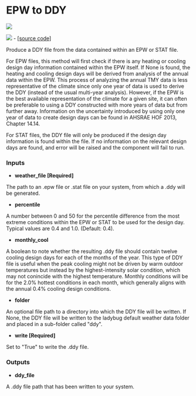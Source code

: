 # EPW to DDY

![](../../images/components/EPW\_to\_DDY.png)

![](<../../images/icons/EPW\_to\_DDY (1).png>) - [\[source code\]](https://github.com/ladybug-tools/ladybug-grasshopper/blob/master/ladybug\_grasshopper/src/LB%20EPW%20to%20DDY.py)

Produce a DDY file from the data contained within an EPW or STAT file.

For EPW files, this method will first check if there is any heating or cooling design day information contained within the EPW itself. If None is found, the heating and cooling design days will be derived from analysis of the annual data within the EPW. This process of analyzing the annual TMY data is less representative of the climate since only one year of data is used to derive the DDY (instead of the usual multi-year analysis). However, if the EPW is the best available representation of the climate for a given site, it can often be preferable to using a DDY constructed with more years of data but from further away. Information on the uncertainty introduced by using only one year of data to create design days can be found in AHSRAE HOF 2013, Chapter 14.14.

For STAT files, the DDY file will only be produced if the design day information is found within the file. If no information on the relevant design days are found, and error will be raised and the component will fail to run.

### Inputs

* **weather\_file \[Required]**

The path to an .epw file or .stat file on your system, from which a .ddy will be generated.

* **percentile**

A number between 0 and 50 for the percentile difference from the most extreme conditions within the EPW or STAT to be used for the design day. Typical values are 0.4 and 1.0. (Default: 0.4).

* **monthly\_cool**

A boolean to note whether the resulting .ddy file should contain twelve cooling design days for each of the months of the year. This type of DDY file is useful when the peak cooling might not be driven by warm outdoor temperatures but instead by the highest-intensity solar condition, which may not conincide with the highest temperature. Monthly conditions will be for the 2.0% hottest conditions in each month, which generally aligns with the annual 0.4% cooling design conditions.

* **folder**

An optional file path to a directory into which the DDY file will be written. If None, the DDY file will be written to the ladybug default weather data folder and placed in a sub-folder called "ddy".

* **write \[Required]**

Set to "True" to write the .ddy file.

### Outputs

* **ddy\_file**

A .ddy file path that has been written to your system.

